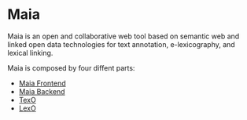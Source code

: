 # Maia
Maia is an open and collaborative web tool based on semantic web and linked open data technologies for text annotation, e-lexicography, and lexical linking.

Maia is composed by four diffent parts:
* [Maia Frontend](https://github.com/klab-ilc-cnr/maia-fe)
* [Maia Backend](https://github.com/klab-ilc-cnr/maia-be)
* [TexO](https://github.com/klab-ilc-cnr/)
* [LexO](https://github.com/andreabellandi/LexO-backend)
